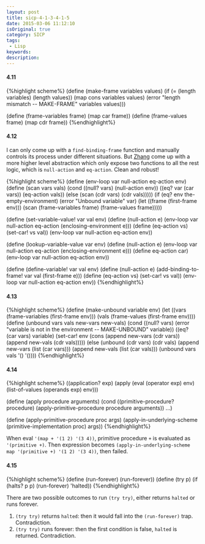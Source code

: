 ```yaml
---
layout: post
title: sicp-4-1-3-4-1-5
date: 2015-03-06 11:12:10
isOriginal: true
category: SICP
tags:
 - Lisp
keywords: 
description: 
---
```


#### 4.11

{%highlight scheme%}
(define (make-frame variables values)
  (if (= (length variables) (length values))
    (map cons variables values)
    (error "length mismatch -- MAKE-FRAME" variables values)))

(define (frame-variables frame) (map car frame))
(define (frame-values frame) (map cdr frame))
{%endhighlight%}

#### 4.12

I can only come up with a `find-binding-frame` function and manually controls its
process under different situations.
But [Zhang][1] come up with a more higher level abstraction which only expose two
functions to all the rest logic, which is `null-action` and `eq-action`. Clean and robust!

{%highlight scheme%}
(define (env-loop var null-action eq-action env)
  (define (scan vars vals)
    (cond ((null? vars)
           (null-action env))
          ((eq? var (car vars))
           (eq-action vals))
          (else (scan (cdr vars) (cdr vals)))))
  (if (eq? env the-empty-environment)
    (error "Unbound variable" var)
    (let ((frame (first-frame env)))
      (scan (frame-variables frame)
            (frame-values frame)))))

(define (set-variable-value! var val env)
  (define (null-action e)
    (env-loop var null-action eq-action (enclosing-environment e)))
  (define (eq-action vs)
    (set-car! vs val))
  (env-loop var null-action eq-action env))

(define (lookup-variable-value var env)
  (define (null-action e)
    (env-loop var null-action eq-action (enclosing-environment e)))
  (define eq-action car)
  (env-loop var null-action eq-action env))

(define (define-variable! var val env)
  (define (null-action e)
    (add-binding-to-frame! var val (first-frame e)))
  (define (eq-action vs)
    (set-car! vs val))
  (env-loop var null-action eq-action env))
{%endhighlight%}

#### 4.13

{%highlight scheme%}
 (define (make-unbound variable env)
   (let ((vars (frame-variables (first-frame env)))
         (vals (frame-values (first-frame env))))
     (define (unbound vars vals new-vars new-vals)
       (cond ((null? vars)
              (error "variable is not in the environment -- MAKE-UNBOUND"
                     variable))
             ((eq? (car vars) variable)
              (set-car! env
                        (cons (append new-vars (cdr vars))
                              (append new-vals (cdr vals)))))
             (else (unbound (cdr vars) (cdr vals)
                            (append  new-vars (list (car vars)))
                            (append  new-vals (list (car vals)))
     (unbound vars vals '() '())))
{%endhighlight%}

#### 4.14

{%highlight scheme%}
((application? exp)
 (apply (eval (operator exp) env)
        (list-of-values (operands exp) env)))

(define (apply procedure arguments)
  (cond ((primitive-procedure? procedure)
         (apply-primitive-procedure procedure arguments))
        ...)

(define (apply-primitive-procedure proc args)
  (apply-in-underlying-scheme
   (primitive-implementation proc) args))
{%endhighlight%}

When eval `'(map + '(1 2) '(3 4))`, primitive procedure `+` is evaluated as `'(primitive +)`.
Then expression becomes `(apply-in-underlying-scheme map '(primitive +) '(1 2) '(3 4))`, then failed.

#### 4.15

{%highlight scheme%}
(define (run-forever) (run-forever))
(define (try p)
  (if (halts? p p)
    (run-forever)
    'halted))
{%endhighlight%}

There are two possible outcomes to run `(try try)`, either returns `halted` or runs forever.

1. `(try try)` returns `halted`: then it would fall into the `(run-forever)` trap. Contradiction.
2. `(try try)` runs forever: then the first condition is false, `halted` is returned. Contradiction.


[1]: https://wqzhang.wordpress.com/2009/11/03/sicp-exercise-4-12/

